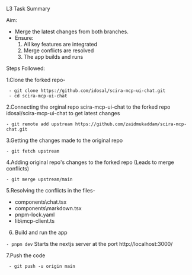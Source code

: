 L3 Task Summary

Aim:
- Merge the latest changes from both branches.
- Ensure:
  1. All key features are integrated
  2. Merge conflicts are resolved
  3. The app builds and runs

Steps Followed:

1.Clone the forked repo-
```
 - git clone https://github.com/idosal/scira-mcp-ui-chat.git
 - cd scira-mcp-ui-chat
```

2.Connecting the orginal repo scira-mcp-ui-chat to the forked repo idosal/scira-mcp-ui-chat to get latest changes 

``` - git remote add upstream https://github.com/zaidmukaddam/scira-mcp-chat.git ```

3.Getting the changes made to the original repo 

``` - git fetch upstream ```

4.Adding original repo's changes to the forked repo (Leads to merge conflicts)

``` - git merge upstream/main ```

5.Resolving the conflicts in the files-
 
 - components\chat.tsx
 - components\markdown.tsx
 - pnpm-lock.yaml
 - lib\mcp-client.ts

6. Build and run the app

``` - pnpm dev ```
Starts the nextjs server at the port http://localhost:3000/ 

7.Push the code 

``` - git remote add origin https://github.com/rutujakenjalkar/IntershipTestAssignment.git
 - git push -u origin main
```

